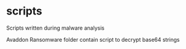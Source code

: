 # scripts
Scripts written during malware analysis

Avaddon Ransomware folder contain script to decrypt base64 strings
